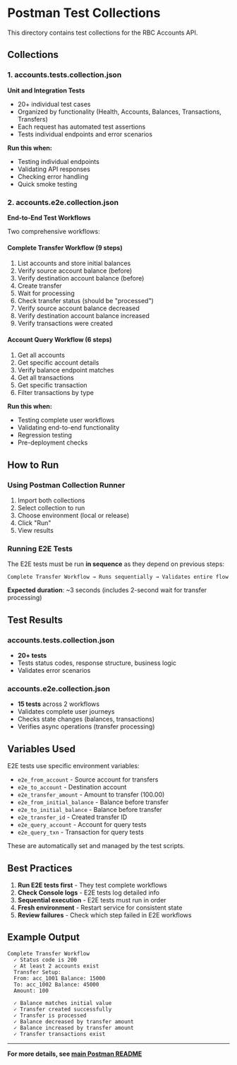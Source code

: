 # Postman Test Collections

This directory contains test collections for the RBC Accounts API.

## Collections

### 1. accounts.tests.collection.json
**Unit and Integration Tests**

- 20+ individual test cases
- Organized by functionality (Health, Accounts, Balances, Transactions, Transfers)
- Each request has automated test assertions
- Tests individual endpoints and error scenarios

**Run this when:**
- Testing individual endpoints
- Validating API responses
- Checking error handling
- Quick smoke testing

### 2. accounts.e2e.collection.json
**End-to-End Test Workflows**

Two comprehensive workflows:

#### Complete Transfer Workflow (9 steps)
1. List accounts and store initial balances
2. Verify source account balance (before)
3. Verify destination account balance (before)
4. Create transfer
5. Wait for processing
6. Check transfer status (should be "processed")
7. Verify source account balance decreased
8. Verify destination account balance increased
9. Verify transactions were created

#### Account Query Workflow (6 steps)
1. Get all accounts
2. Get specific account details
3. Verify balance endpoint matches
4. Get all transactions
5. Get specific transaction
6. Filter transactions by type

**Run this when:**
- Testing complete user workflows
- Validating end-to-end functionality
- Regression testing
- Pre-deployment checks

## How to Run

### Using Postman Collection Runner

1. Import both collections
2. Select collection to run
3. Choose environment (local or release)
4. Click "Run"
5. View results

### Running E2E Tests

The E2E tests must be run **in sequence** as they depend on previous steps:

```
Complete Transfer Workflow → Runs sequentially → Validates entire flow
```

**Expected duration**: ~3 seconds (includes 2-second wait for transfer processing)

## Test Results

### accounts.tests.collection.json
- **20+ tests**
- Tests status codes, response structure, business logic
- Validates error scenarios

### accounts.e2e.collection.json
- **15 tests** across 2 workflows
- Validates complete user journeys
- Checks state changes (balances, transactions)
- Verifies async operations (transfer processing)

## Variables Used

E2E tests use specific environment variables:

- `e2e_from_account` - Source account for transfers
- `e2e_to_account` - Destination account
- `e2e_transfer_amount` - Amount to transfer (100.00)
- `e2e_from_initial_balance` - Balance before transfer
- `e2e_to_initial_balance` - Balance before transfer
- `e2e_transfer_id` - Created transfer ID
- `e2e_query_account` - Account for query tests
- `e2e_query_txn` - Transaction for query tests

These are automatically set and managed by the test scripts.

## Best Practices

1. **Run E2E tests first** - They test complete workflows
2. **Check Console logs** - E2E tests log detailed info
3. **Sequential execution** - E2E tests must run in order
4. **Fresh environment** - Restart service for consistent state
5. **Review failures** - Check which step failed in E2E workflows

## Example Output

```
Complete Transfer Workflow
  ✓ Status code is 200
  ✓ At least 2 accounts exist
  Transfer Setup:
  From: acc_1001 Balance: 15000
  To: acc_1002 Balance: 45000
  Amount: 100
  
  ✓ Balance matches initial value
  ✓ Transfer created successfully
  ✓ Transfer is processed
  ✓ Balance decreased by transfer amount
  ✓ Balance increased by transfer amount
  ✓ Transfer transactions exist
```

---

**For more details, see [main Postman README](../README.md)**

